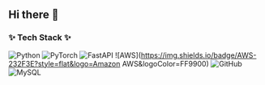 ## Hi there 👋

<!--
**SeungYeonJeong22/SeungYeonJeong22** is a ✨ _special_ ✨ repository because its `README.md` (this file) appears on your GitHub profile.

Here are some ideas to get you started:

- 🔭 I’m currently working on ...
- 🌱 I’m currently learning ...
- 👯 I’m looking to collaborate on ...
- 🤔 I’m looking for help with ...
- 💬 Ask me about ...
- 📫 How to reach me: ...
- 😄 Pronouns: ...
- ⚡ Fun fact: ...
-->


<!--
## Tech Stack:
<p align="center">
  <a href="https://skillicons.dev">
    <img src="https://skillicons.dev/icons?i=py,pytorch,git,aws,mysql,fastapi" />
  </a>
</p>
!-->

### ✨ Tech Stack ✨

![Python](https://img.shields.io/badge/Python-3776AB?style=flat&logo=python&logoColor=white)
![PyTorch](https://img.shields.io/badge/PyTorch-EE4C2C?style=flat&logo=pytorch&logoColor=white)
![FastAPI](https://img.shields.io/badge/FastAPI-009688?style=flat&logo=fastapi&logoColor=white)
![AWS](https://img.shields.io/badge/AWS-232F3E?style=flat&logo=Amazon AWS&logoColor=FF9900)
![GitHub](https://img.shields.io/badge/GitHub-181717?style=flat&logo=github&logoColor=white)
![MySQL](https://img.shields.io/badge/MySQL-4479A1?style=flat&logo=mysql&logoColor=white)

<!--
<div align= "center">
    <h2 style="border-bottom: 1px solid #d8dee4; color: #282d33;"> ✨ Tech Stack ✨ </h2>
    <div style="margin: 0 auto; text-align: center;" align= "center"> <img src="https://img.shields.io/badge/Python-3776AB?style=for-the-badge&logo=Python&logoColor=white">
          <img src="https://img.shields.io/badge/MySQL-4479A1?style=for-the-badge&logo=MySQL&logoColor=white">
          <img src="https://img.shields.io/badge/Amazon AWS-232F3E?style=for-the-badge&logo=Amazon AWS&logoColor=white">
          <img src="https://img.shields.io/badge/Git-F05032?style=for-the-badge&logo=Git&logoColor=white">
          <img src="https://img.shields.io/badge/Github-181717?style=for-the-badge&logo=Github&logoColor=white">
          </div>
    </div><br>
<div align= "center">
!-->
